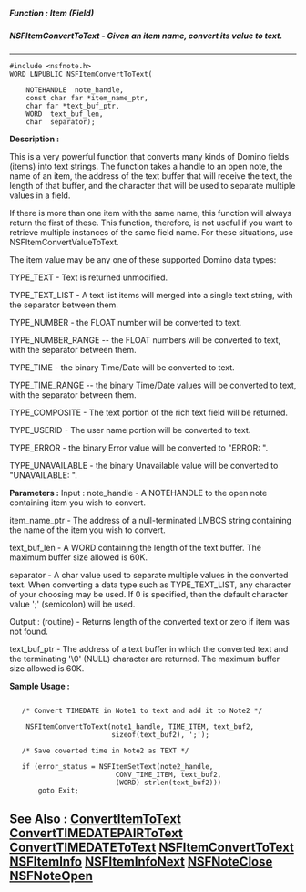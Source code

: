 ##### Function : Item (Field)
##### NSFItemConvertToText - Given an item name, convert its value to text.
---
```
#include <nsfnote.h>
WORD LNPUBLIC NSFItemConvertToText(

	NOTEHANDLE  note_handle,
	const char far *item_name_ptr,
	char far *text_buf_ptr,
	WORD  text_buf_len,
	char  separator);
```
**Description :**

This is a very powerful function that converts many kinds of Domino fields 
(items) into text strings. The function takes a handle to an open note, the 
name of an item,  the address of the text buffer that will receive the text, 
the length of that buffer, and the character that will be used to separate 
multiple values in a field.

If there is more than one item with the same name, this function will always 
return the first of these. This function, therefore, is not useful if you want 
to retrieve multiple instances of the same field name. For these situations, 
use NSFItemConvertValueToText.

The item value may be any one of these supported Domino data types: 

TYPE_TEXT - Text is returned unmodified.

TYPE_TEXT_LIST - A text list items will merged into a single text string, with 
the separator between them.

TYPE_NUMBER - the FLOAT number will be converted to text.

TYPE_NUMBER_RANGE -- the FLOAT numbers will be converted to text, with the 
separator between them.

TYPE_TIME - the binary Time/Date will be converted to text.

TYPE_TIME_RANGE -- the binary Time/Date values will be converted to text, with 
the separator between them.

TYPE_COMPOSITE - The text portion of the rich text field will be returned.

TYPE_USERID - The user name portion will be converted to text.

TYPE_ERROR - the binary Error value will be converted to "ERROR: ".

TYPE_UNAVAILABLE - the binary Unavailable value will be converted to 
"UNAVAILABLE: ".


**Parameters :**
Input :
note_handle  -  A NOTEHANDLE to the open note containing item you wish to convert.

item_name_ptr  -  The address of a null-terminated LMBCS string containing the name of the item you wish to convert.

text_buf_len  -  A WORD containing the length of the text buffer. The maximum buffer size allowed is 60K. 

separator  -  A char value used to separate multiple values in the converted text.  When converting a data type such as TYPE_TEXT_LIST, any character of your choosing may be used.  If 0 is specified, then the default character value ';' (semicolon) will be used.

Output :
(routine)  -  Returns length of the converted text or zero if item was not found.


text_buf_ptr  -  The address of a text buffer in which the converted text and the terminating '\0' (NULL) character are returned. The maximum buffer size allowed is 60K.


**Sample Usage :**
```

   /* Convert TIMEDATE in Note1 to text and add it to Note2 */

    NSFItemConvertToText(note1_handle, TIME_ITEM, text_buf2,
                         sizeof(text_buf2), ';');

   /* Save coverted time in Note2 as TEXT */

   if (error_status = NSFItemSetText(note2_handle,
                          CONV_TIME_ITEM, text_buf2,
                          (WORD) strlen(text_buf2)))
       goto Exit;

```
**See Also :**
[ConvertItemToText](/domino-c-api-docs/reference/Func/ConvertItemToText)
[ConvertTIMEDATEPAIRToText](/domino-c-api-docs/reference/Func/ConvertTIMEDATEPAIRToText)
[ConvertTIMEDATEToText](/domino-c-api-docs/reference/Func/ConvertTIMEDATEToText)
[NSFItemConvertToText](/domino-c-api-docs/reference/Func/NSFItemConvertToText)
[NSFItemInfo](/domino-c-api-docs/reference/Func/NSFItemInfo)
[NSFItemInfoNext](/domino-c-api-docs/reference/Func/NSFItemInfoNext)
[NSFNoteClose](/domino-c-api-docs/reference/Func/NSFNoteClose)
[NSFNoteOpen](/domino-c-api-docs/reference/Func/NSFNoteOpen)
---
